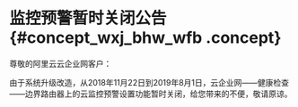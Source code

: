 # 监控预警暂时关闭公告 {#concept_wxj_bhw_wfb .concept}

尊敬的阿里云云企业网客户：

由于系统升级改造，从2018年11月22日到2019年8月1日，云企业网——健康检查——边界路由器上的云监控预警设置功能暂时关闭，给您带来的不便，敬请原谅。


